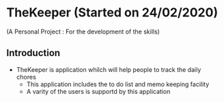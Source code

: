 # TheKeeper (Started on 24/02/2020)
(A Personal Project :  For the development of the skills)
## Introduction 
  - TheKeeper is application whilch will help people to track the daily chores
    - This application includes the to do list and memo keeping facility
    - A varity of the users is supportd by this application
    
    
